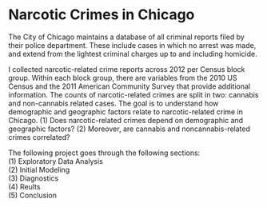 # Narcotic Crimes in Chicago
The City of Chicago maintains a database of all criminal reports filed by their police department. These include cases in which no arrest was made, and extend from the lightest criminal charges up to and including homicide.

I collected narcotic-related crime reports across 2012 per Census block group. Within each block group, there are variables from the 2010 US Census and the 2011 American Community Survey that provide additional information. The counts of narcotic-related crimes are split in two: cannabis and non-cannabis related cases. The goal is to understand how demographic and geographic factors relate to narcotic-related crime in Chicago. (1) Does narcotic-related crimes depend on demographic and geographic factors? (2) Moreover, are cannabis and noncannabis-related crimes correlated?

The following project goes through the following sections:</br>
(1) Exploratory Data Analysis</br> 
(2) Initial Modeling</br>
(3) Diagnostics</br>
(4) Reults</br>
(5) Conclusion</br>
